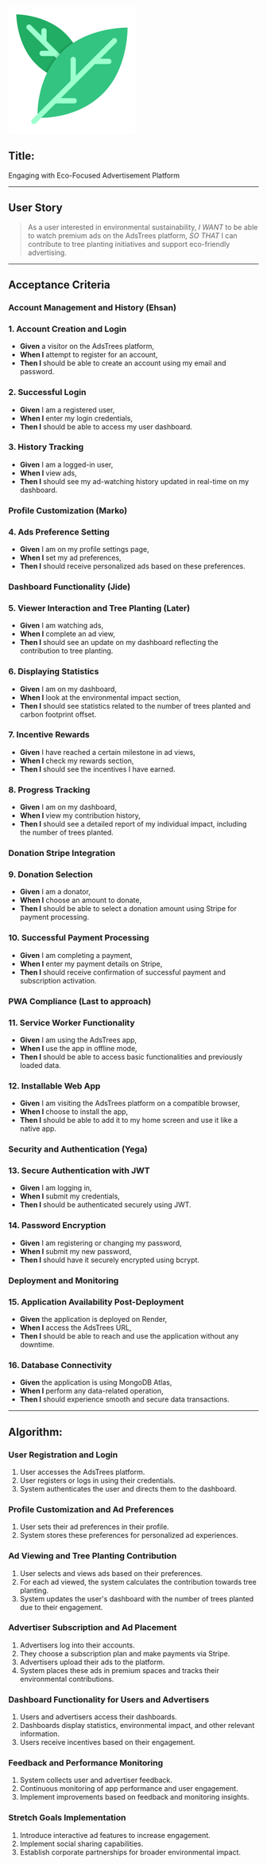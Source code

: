 ![AdsTrees](./image/LogoMain/AdsTrees_Logo_128.svg)

## Title:
Engaging with Eco-Focused Advertisement Platform

---

## User Story

>As a user interested in environmental sustainability,
>*I WANT* to be able to watch premium ads on the AdsTrees platform,
>*SO THAT* I can contribute to tree planting initiatives and support eco-friendly advertising.

---

## Acceptance Criteria

### Account Management and History (Ehsan)

### 1. Account Creation and Login
- **Given** a visitor on the AdsTrees platform,
- **When I** attempt to register for an account,
- **Then I** should be able to create an account using my email and password.

### 2. Successful Login
- **Given** I am a registered user,
- **When I** enter my login credentials,
- **Then I** should be able to access my user dashboard.

### 3. History Tracking
- **Given** I am a logged-in user,
- **When I** view ads,
- **Then I** should see my ad-watching history updated in real-time on my dashboard.

### Profile Customization (Marko)

### 4. Ads Preference Setting
- **Given** I am on my profile settings page,
- **When I** set my ad preferences,
- **Then I** should receive personalized ads based on these preferences.

### Dashboard Functionality (Jide)

### 5. Viewer Interaction and Tree Planting (Later)
- **Given** I am watching ads,
- **When I** complete an ad view,
- **Then I** should see an update on my dashboard reflecting the contribution to tree planting.

### 6. Displaying Statistics
- **Given** I am on my dashboard,
- **When I** look at the environmental impact section,
- **Then I** should see statistics related to the number of trees planted and carbon footprint offset.

### 7. Incentive Rewards
- **Given** I have reached a certain milestone in ad views,
- **When I** check my rewards section,
- **Then I** should see the incentives I have earned.

### 8. Progress Tracking
- **Given** I am on my dashboard,
- **When I** view my contribution history,
- **Then I** should see a detailed report of my individual impact, including the number of trees planted.

### Donation Stripe Integration

### 9. Donation Selection
- **Given** I am a donator,
- **When I** choose an amount to donate,
- **Then I** should be able to select a donation amount using Stripe for payment processing.

### 10. Successful Payment Processing
- **Given** I am completing a payment,
- **When I** enter my payment details on Stripe,
- **Then I** should receive confirmation of successful payment and subscription activation.

### PWA Compliance (Last to approach)

### 11. Service Worker Functionality
- **Given** I am using the AdsTrees app,
- **When I** use the app in offline mode,
- **Then I** should be able to access basic functionalities and previously loaded data.

### 12. Installable Web App
- **Given** I am visiting the AdsTrees platform on a compatible browser,
- **When I** choose to install the app,
- **Then I** should be able to add it to my home screen and use it like a native app.

### Security and Authentication (Yega)

### 13. Secure Authentication with JWT
- **Given** I am logging in,
- **When I** submit my credentials,
- **Then I** should be authenticated securely using JWT.

### 14. Password Encryption
- **Given** I am registering or changing my password,
- **When I** submit my new password,
- **Then I** should have it securely encrypted using bcrypt.

### Deployment and Monitoring

### 15. Application Availability Post-Deployment
- **Given** the application is deployed on Render,
- **When I** access the AdsTrees URL,
- **Then I** should be able to reach and use the application without any downtime.

### 16. Database Connectivity
- **Given** the application is using MongoDB Atlas,
- **When I** perform any data-related operation,
- **Then I** should experience smooth and secure data transactions.

---

## Algorithm:

### User Registration and Login
1. User accesses the AdsTrees platform.
2. User registers or logs in using their credentials.
3. System authenticates the user and directs them to the dashboard.

### Profile Customization and Ad Preferences
1. User sets their ad preferences in their profile.
2. System stores these preferences for personalized ad experiences.

### Ad Viewing and Tree Planting Contribution
1. User selects and views ads based on their preferences.
2. For each ad viewed, the system calculates the contribution towards tree planting.
3. System updates the user's dashboard with the number of trees planted due to their engagement.

### Advertiser Subscription and Ad Placement
1. Advertisers log into their accounts.
2. They choose a subscription plan and make payments via Stripe.
3. Advertisers upload their ads to the platform.
4. System places these ads in premium spaces and tracks their environmental contributions.

### Dashboard Functionality for Users and Advertisers
1. Users and advertisers access their dashboards.
2. Dashboards display statistics, environmental impact, and other relevant information.
3. Users receive incentives based on their engagement.

### Feedback and Performance Monitoring
1. System collects user and advertiser feedback.
2. Continuous monitoring of app performance and user engagement.
3. Implement improvements based on feedback and monitoring insights.

### Stretch Goals Implementation
1. Introduce interactive ad features to increase engagement.
2. Implement social sharing capabilities.
3. Establish corporate partnerships for broader environmental impact.
